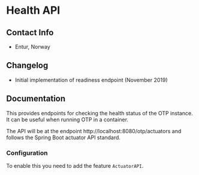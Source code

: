 # Health API

## Contact Info
- Entur, Norway

## Changelog
- Initial implementation of readiness endpoint (November 2019)

## Documentation

This provides endpoints for checking the health status of the OTP instance. It can be useful when 
running OTP in a container.

The API will be at the endpoint http://localhost:8080/otp/actuators and follows the Spring Boot
actuator API standard.
 
### Configuration
To enable this you need to add the feature `ActuatorAPI`.
